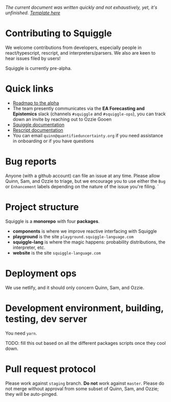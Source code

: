 _The current document was written quickly and not exhaustively, yet, it's unfinished. [Template here](https://mozillascience.github.io/working-open-workshop/contributing/)_

# Contributing to Squiggle

We welcome contributions from developers, especially people in react/typescript, rescript, and interpreters/parsers. We also are keen to hear issues filed by users! 

Squiggle is currently pre-alpha. 

# Quick links

- [Roadmap to the alpha](https://github.com/QURIresearch/squiggle/projects/2)
- The team presently communicates via the **EA Forecasting and Epistemics** slack (channels `#squiggle` and `#squiggle-ops`), you can track down an invite by reaching out to Ozzie Gooen
- [Squiggle documentation](https://www.squiggle-language.com/docs/Language)
- [Rescript documentation](https://rescript-lang.org/docs/manual/latest/introduction)
- You can email `quinn@quantifieduncertainty.org` if you need assistance in onboarding or if you have questions 

# Bug reports

Anyone (with a github account) can file an issue at any time. Please allow Quinn, Sam, and Ozzie to triage, but we encourage you to use either the `Bug` or `Enhancement` labels depending on the nature of the issue you're filing. `

# Project structure

Squiggle is a **monorepo** with four **packages**. 
- **components** is where we improve reactive interfacing with Squiggle
- **playground** is the site `playground.squiggle-language.com`
- **squiggle-lang** is where the magic happens: probability distributions, the interpreter, etc. 
- **website** is the site `squiggle-language.com`

# Deployment ops

We use netlify, and it should only concern Quinn, Sam, and Ozzie. 

# Development environment, building, testing, dev server

You need `yarn`. 

TODO: fill this out based on all the different packages scripts once they cool down. 

# Pull request protocol

Please work against `staging` branch. **Do not** work against `master`. Please do not merge without approval from some subset of Quinn, Sam, and Ozzie; they will be auto-pinged. 

